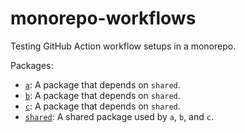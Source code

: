# monorepo-workflows

Testing GitHub Action workflow setups in a monorepo.

Packages:

- [`a`](packages/a): A package that depends on `shared`.
- [`b`](packages/b): A package that depends on `shared`.
- [`c`](packages/c): A package that depends on `shared`.
- [`shared`](packages/shared): A shared package used by `a`, `b`, and `c`.
